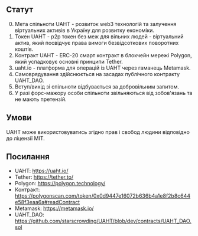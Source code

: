 ## Статут

0. Мета спільноти UAHT - розвиток web3 технологій та залучення віртуальних активів в Україну для розвитку економіки.
1. Токен UAHT - p2p токен без меж для вільних людей - віртуальний актив, який посвідчує права вимоги безвідсоткових поворотних коштів.
2. Контракт UAHT - ERC-20 смарт контракт в блокчейн мережі Polygon, який успадковує основні принципи Tether.
3. uaht.io - платформа для операцій із UAHT через гаманець Metamask.
4. Самоврядування здійснюється на засадах публічного контракту UAHT_DAO.
5. Вступ/вихід зі спільноти відбувається за добровільним запитом.
6. У разі форс-мажору особи спільноти звільняються від зобов'язань та не мають претензій.

## Умови

UAHT може використовуватись згідно прав і свобод людини відповідно до ліцензії MIT.

## Посилання

- UAHT: https://uaht.io/
- Tether: https://tether.to/
- Polygon: https://polygon.technology/
- Контракт: https://polygonscan.com/token/0x0d9447e16072b636b4a1e8f2b8c644e58f3eaa6a#readContract
- Metamask: https://metamask.io/
- UAHT_DAO: https://github.com/starscrowding/UAHT/blob/dev/contracts/UAHT_DAO.sol
